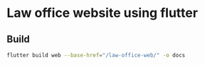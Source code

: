 # Law office website using flutter

## Build
```bash
flutter build web --base-href="/law-office-web/" -o docs
```
